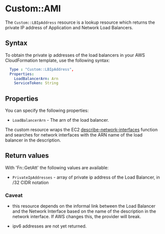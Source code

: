 # Custom::AMI
The `Custom::LBIpAddress` resource is a lookup resource which returns the private IP address of Application 
and Network Load Balancers.

## Syntax
To obtain the private ip addresses of the load balancers in your AWS CloudFormation template, use the following syntax:

```yaml
  Type : "Custom::LBIpAddress",
  Properties:
    LoadBalancerArn: Arn
    ServiceToken: String
```

## Properties
You can specify the following properties:

- `LoadBalancerArn`  - The arn of the load balancer.

The custom resource wraps the EC2 [describe-network-interfaces](https://docs.aws.amazon.com/cli/latest/reference/ec2/describe-network-interfaces.html) function
and searches for network interfaces with the ARN name of the load balancer in the description.

## Return values
With 'Fn::GetAtt' the following values are available:

- `PrivateIpAddresses` - array of private ip address of the Load Balancer, in /32 CIDR notation

### Caveat 
- this resource depends on the informal link between the Load Balancer and the Network Interface based on the name of the description in the network interface. If AWS changes this, the provider will break.

- ipv6 addresses are not yet returned.
